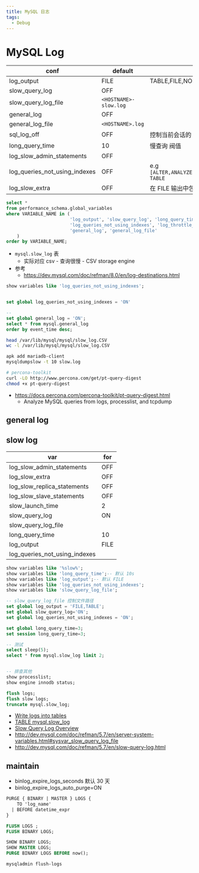 ```yaml
---
title: MySQL 日志
tags:
  - Debug
---
```


# MySQL Log

| conf                          | default               | for                                               |
| ----------------------------- | --------------------- | ------------------------------------------------- |
| log_output                    | FILE                  | TABLE,FILE,NONE                                   |
| slow_query_log                | OFF                   |                                                   |
| slow_query_log_file           | `<HOSTNAME>-slow.log` |                                                   |
| general_log                   | OFF                   |                                                   |
| general_log_file              | `<HOSTNAME>.log`      |                                                   |
| sql_log_off                   | OFF                   | 控制当前会话的 general log                        |
| long_query_time               | 10                    | 慢查询 阀值                                       |
| log_slow_admin_statements     | OFF                   |
| log_queries_not_using_indexes | OFF                   | e.g `[ALTER,ANALYZE,CHECK,OPTIMIZE,REPAIR] TABLE` |
| log_slow_extra                | OFF                   | 在 FILE 输出中包含额外信息                        |

```sql
select *
from performance_schema.global_variables
where VARIABLE_NAME in (
                        'log_output', 'slow_query_log', 'long_query_time', 'slow_query_log_file',
                        'log_queries_not_using_indexes', 'log_throttle_queries_not_using_indexes',
                        'general_log', 'general_log_file'
    )
order by VARIABLE_NAME;
```

- `mysql.slow_log` 表
  - 实际对应 csv - 查询很慢 - CSV storage engine
- 参考
  - https://dev.mysql.com/doc/refman/8.0/en/log-destinations.html

```sql
show variables like 'log_queries_not_using_indexes';


set global log_queries_not_using_indexes = 'ON'

--
set global general_log = 'ON';
select * from mysql.general_log
order by event_time desc;
```

```bash
head /var/lib/mysql/mysql/slow_log.CSV
wc -l /var/lib/mysql/mysql/slow_log.CSV

apk add mariadb-client
mysqldumpslow -t 10 slow.log

# percona-toolkit
curl -LO http://www.percona.com/get/pt-query-digest
chmod +x pt-query-digest
```

- https://docs.percona.com/percona-toolkit/pt-query-digest.html
  - Analyze MySQL queries from logs, processlist, and tcpdump

## general log

## slow log

| var                           | for  |
| ----------------------------- | ---- |
| log_slow_admin_statements     | OFF  |
| log_slow_extra                | OFF  |
| log_slow_replica_statements   | OFF  |
| log_slow_slave_statements     | OFF  |
| slow_launch_time              | 2    |
| slow_query_log                | ON   |
| slow_query_log_file           |      |
| long_query_time               | 10   |
| log_output                    | FILE |
| log_queries_not_using_indexes |

```sql
show variables like '%slow%';
show variables like 'long_query_time';-- 默认 10s
show variables like 'log_output';-- 默认 FILE
show variables like 'log_queries_not_using_indexes';
show variables like 'slow_query_log_file';

-- slow_query_log_file 控制文件路径
set global log_output = 'FILE,TABLE';
set global slow_query_log='ON';
set global log_queries_not_using_indexes = 'ON';

set global long_query_time=3;
set session long_query_time=3;

-- 测试
select sleep(5);
select * from mysql.slow_log limit 2;


-- 排查其他
show processlist;
show engine innodb status;

flush logs;
flush slow logs;
truncate mysql.slow_log;
```

- [Write logs into tables](https://mariadb.com/kb/en/mariadb/writing-logs-into-tables/)
- [TABLE mysql.slow_log](https://mariadb.com/kb/en/mariadb/mysqlslow_log-table/)
- [Slow Query Log Overview](https://mariadb.com/kb/en/mariadb/slow-query-log-overview/)
- http://dev.mysql.com/doc/refman/5.7/en/server-system-variables.html#sysvar_slow_query_log_file
- http://dev.mysql.com/doc/refman/5.7/en/slow-query-log.html

## maintain

- binlog_expire_logs_seconds 默认 30 天
- binlog_expire_logs_auto_purge=ON

```txt
PURGE { BINARY | MASTER } LOGS {
    TO 'log_name'
  | BEFORE datetime_expr
}
```

```sql
FLUSH LOGS ;
FLUSH BINARY LOGS;

SHOW BINARY LOGS;
SHOW MASTER LOGS;
PURGE BINARY LOGS BEFORE now();
```

```bash
mysqladmin flush-logs
```
